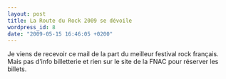 ```yaml
---
layout: post
title: La Route du Rock 2009 se dévoile
wordpress_id: 8
date: "2009-05-15 16:46:05 +0200"
---
```


Je viens de recevoir ce mail de la part du meilleur festival rock français. Mais
pas d’info billetterie et rien sur le site de la FNAC pour réserver les billets.
